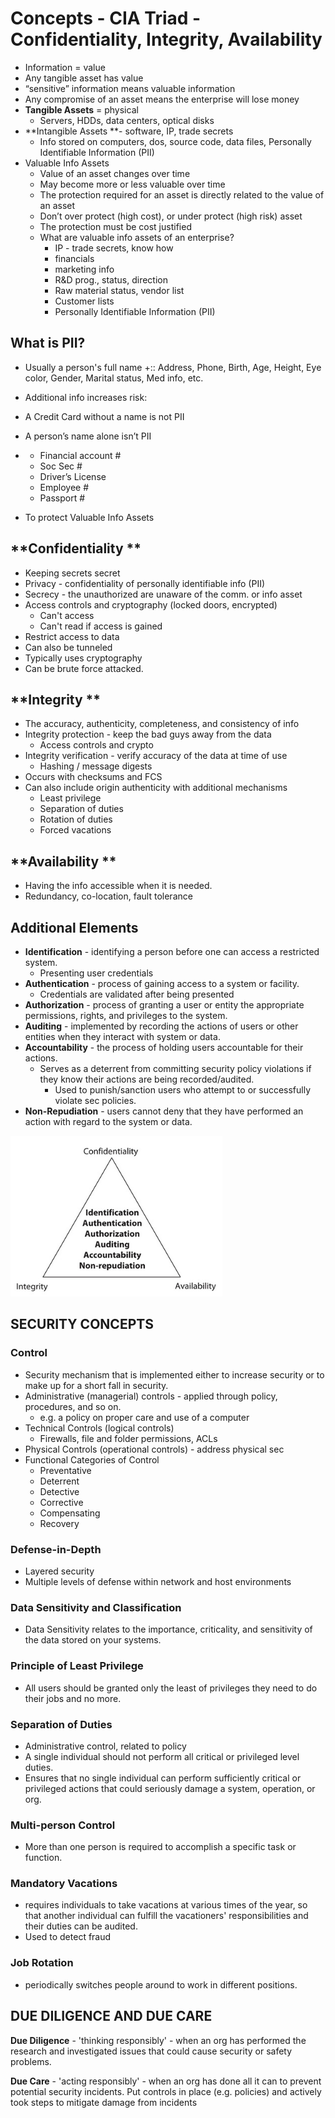 # Concepts - CIA Triad - Confidentiality, Integrity, Availability

* Information = value
* Any tangible asset has value
* “sensitive” information means valuable information
* Any compromise of an asset means the enterprise will lose money
* **Tangible Assets** = physical
  * Servers, HDDs, data centers, optical disks
* **Intangible Assets **- software, IP, trade secrets
  * Info stored on computers, dos, source code, data files, Personally Identifiable Information \(PII\)
* Valuable Info Assets
  * Value of an asset changes over time
  * May become more or less valuable over time
  * The protection required for an asset is directly related to the value of an asset
  * Don’t over protect \(high cost\), or under protect \(high risk\) asset
  * The protection must be cost justified
  * What are valuable info assets of an enterprise?
    * IP - trade secrets, know how
    * financials
    * marketing info
    * R&D prog., status, direction
    * Raw material status, vendor list
    * Customer lists
    * Personally Identifiable Information \(PII\)

## What is PII?

* Usually a person's full name +:: Address, Phone, Birth, Age, Height, Eye color, Gender, Marital status, Med info, etc.

* Additional info increases risk:
* A Credit Card without a name is not PII
* A person’s name alone isn’t PII
* * Financial account \#
  * Soc Sec \#
  * Driver’s License
  * Employee \#
  * Passport \#

* To protect Valuable Info Assets

## **Confidentiality **

* Keeping secrets secret
* Privacy - confidentiality of personally identifiable info \(PII\)
* Secrecy - the unauthorized are unaware of the comm. or info asset
* Access controls and cryptography \(locked doors, encrypted\)
  * Can't access
  * Can't read if access is gained
* Restrict access to data
* Can also be tunneled
* Typically uses cryptography
* Can be brute force attacked.

## **Integrity **

* The accuracy, authenticity, completeness, and consistency of info
* Integrity protection - keep the bad guys away from the data
  * Access controls and crypto
* Integrity verification - verify accuracy of the data at time of use
  * Hashing / message digests
* Occurs with checksums and FCS
* Can also include origin authenticity with additional mechanisms
  * Least privilege
  * Separation of duties
  * Rotation of duties
  * Forced vacations

## **Availability **

* Having the info accessible when it is needed.
* Redundancy, co-location, fault tolerance

## Additional Elements

* **Identification** - identifying a person before one can access a restricted system.
  * Presenting user credentials
* **Authentication** - process of gaining access to a system or facility.
  * Credentials are validated after being presented
* **Authorization** - process of granting a user or entity the appropriate permissions, rights, and privileges to the system.
* **Auditing** - implemented by recording the actions of users or other entities when they interact with system or data.
* **Accountability** - the process of holding users accountable for their actions.
  * Serves as a deterrent from committing security policy violations if they know their actions are being recorded/audited.
    * Used to punish/sanction users who attempt to or successfully violate sec policies.
* **Non-Repudiation** - users cannot deny that they have performed an action with regard to the system or data.

![](/assets/infosec-concepts-1.png)

## SECURITY CONCEPTS

### Control

* Security mechanism that is implemented either to increase security or to make up for a short fall in security.
* Administrative \(managerial\) controls - applied through policy, procedures, and so on.
  * e.g. a policy on proper care and use of a computer
* Technical Controls \(logical controls\)
  * Firewalls, file and folder permissions, ACLs
* Physical Controls \(operational controls\) - address physical sec
* Functional Categories of Control
  * Preventative
  * Deterrent
  * Detective
  * Corrective
  * Compensating
  * Recovery

### Defense-in-Depth

* Layered security
* Multiple levels of defense within network and host environments

### Data Sensitivity and Classification

* Data Sensitivity relates to the importance, criticality, and sensitivity of the data stored on your systems.

### Principle of Least Privilege

* All users should be granted only the least of privileges they need to do their jobs and no more.

### Separation of Duties

* Administrative control, related to policy
* A single individual should not perform all critical or privileged level duties.
* Ensures that no single individual can perform sufficiently critical or privileged actions that could seriously damage a system, operation, or org.

### Multi-person Control

* More than one person is required to accomplish a specific task or function.

### Mandatory Vacations

* requires individuals to take vacations at various times of the year, so that another individual can fulfill the vacationers' responsibilities and their duties can be audited.
* Used to detect fraud

### Job Rotation

* periodically switches people around to work in different positions.

## DUE DILIGENCE AND DUE CARE

**Due Diligence** - 'thinking responsibly' - when an org has performed the research and investigated issues that could cause security or safety problems.

**Due Care** - 'acting responsibly' - when an org has done all it can to prevent potential security incidents. Put controls in place \(e.g. policies\) and actively took steps to mitigate damage from incidents

